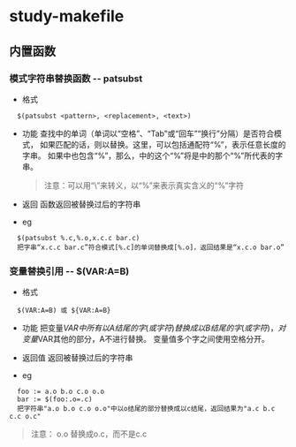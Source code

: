 study-makefile
==============




## 内置函数

### 模式字符串替换函数 -- patsubst

* 格式

```
  $(patsubst <pattern>, <replacement>, <text>)
```

* 功能
  查找<text>中的单词（单词以“空格”、“Tab”或“回车”“换行”分隔）是否符合模式<pattern>，
  如果匹配的话，则以<replacement>替换。这里，<pattern>可以包括通配符“%”，表示任意长度的字串。
  如果<replacement>中也包含“%”，那么，<replacement>中的这个“%”将是<pattern>中的那个“%”所代表的字串。

  > 注意：可以用“\”来转义，以“\%”来表示真实含义的“%”字符

* 返回
  函数返回被替换过后的字符串

* eg

```
  $(patsubst %.c,%.o,x.c.c bar.c)
  把字串“x.c.c bar.c”符合模式[%.c]的单词替换成[%.o]，返回结果是“x.c.o bar.o”
```

### 变量替换引用 -- $(VAR:A=B)

* 格式

```
  $(VAR:A=B) 或 ${VAR:A=B}
```

* 功能
  把变量$VAR中所有以A结尾的字(或字符)替换成以B结尾的字(或字符)，
  对变量$VAR其他的部分，A不进行替换。
  变量值多个字之间使用空格分开。

* 返回值
  返回被替换过后的字符串

* eg
```
  foo := a.o b.o c.o o.o
  bar := $(foo:.o=.c)
  把字符串"a.o b.o c.o o.o"中以o结尾的部分替换成以c结尾，返回结果为"a.c b.c c.c o.c"
```
  > 注意： o.o 替换成o.c，而不是c.c



